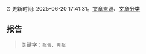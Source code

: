 :alarm_clock: 更新时间: 2025-06-20 17:41:31。[文章来源](/README.md)、[文章分类](/TAGS.md)

## 报告


> 关键字：`报告`、`月报`



